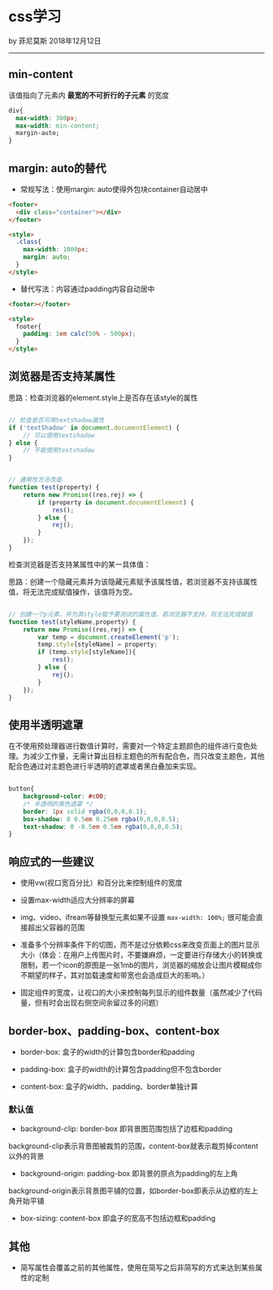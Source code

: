 

# css学习

by 菲尼莫斯 2018年12月12日

---

## min-content

该值指向了元素内 **最宽的不可折行的子元素** 的宽度

```css
div{
  max-width: 300px;
  max-width: min-content;
  margin-auto;
}

```

## margin: auto的替代

* 常规写法：使用margin: auto使得外包块container自动居中

```html
<footer>
  <div class="container"></div>
</footer>

<style>
  .class{
    max-width: 1000px;
    margin: auto;
  }
</style>
```
* 替代写法：内容通过padding内容自动居中

```html
<footer></footer>

<style>
  footer{
    padding: 1em calc(50% - 500px);
  }
</style>
```

## 浏览器是否支持某属性

思路：检查浏览器的element.style上是否存在该style的属性

```JavaScript

// 检查是否可用textshadow属性
if ('textShadow' in document.documentElement) {
    // 可以使用textshadow
} else {
    // 不能使用textshadow
}

```

```JavaScript

// 通用性方法改造
function test(property) {
    return new Promise((res,rej) => {
        if (property in document.documentElement) {
            res();
        } else {
            rej();
        }
    });
}

```

检查浏览器是否支持某属性中的某一具体值：

思路：创建一个隐藏元素并为该隐藏元素赋予该属性值，若浏览器不支持该属性值，将无法完成赋值操作，该值将为空。

```JavaScript

// 创建一个p元素，并为其style赋予要测试的属性值，若浏览器不支持，将无法完成赋值
function test(styleName,property) {
    return new Promise((res,rej) => {
        var temp = document.createElement('p');
        temp.style[styleName] = property;
        if (temp.style[styleName]){
            res();
        } else {
            rej();
        }
    });
}

```

## 使用半透明遮罩

在不使用预处理器进行数值计算时，需要对一个特定主题颜色的组件进行变色处理。为减少工作量，无需计算出目标主题色的所有配合色，而只改变主题色，其他配合色通过对主题色进行半透明的遮罩或者黑白叠加来实现。

```css

button{
    background-color: #c00;
    /* 半透明的黑色遮罩 */
    border: 1px solid rgba(0,0,0,0.1);
    box-shadow: 0 0.5em 0.25em rgba(0,0,0,0.5);
    text-shadow: 0 -0.5em 0.5em rgba(0,0,0,0.5);
}

```

## 响应式的一些建议

* 使用vw(视口宽百分比）和百分比来控制组件的宽度

* 设置max-width适应大分辨率的屏幕

* img、video、ifream等替换型元素如果不设置 `max-width: 100%;` 很可能会直接超出父容器的范围

* 准备多个分辨率条件下的切图，而不是过分依赖css来改变页面上的图片显示大小（体会：在用户上传图片时，不要嫌麻烦，一定要进行存储大小的转换或限制，若一个icon的原图是一张1mb的图片，浏览器的缩放会让图片模糊成你不期望的样子，其对加载速度和带宽也会造成巨大的影响。）

* 固定组件的宽度，让视口的大小来控制每列显示的组件数量（虽然减少了代码量，但有时会出现右侧空间余留过多的问题）

## border-box、padding-box、content-box

* border-box: 盒子的width的计算包含border和padding

* padding-box: 盒子的width的计算包含padding但不包含border

* content-box: 盒子的width、padding、border单独计算

### 默认值

* background-clip: border-box 即背景图范围包括了边框和padding

background-clip表示背景图被裁剪的范围，content-box就表示裁剪掉content以外的背景

* background-origin: padding-box 即背景的原点为padding的左上角

background-origin表示背景图平铺的位置，如border-box即表示从边框的左上角开始平铺

* box-sizing: content-box 即盒子的宽高不包括边框和padding


## 其他

* 简写属性会覆盖之前的其他属性，使用在简写之后非简写的方式来达到某些属性的定制


